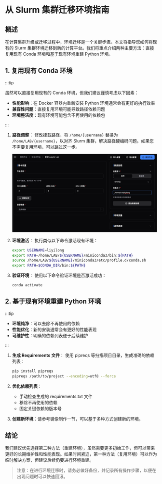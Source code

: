 # 从 Slurm 集群迁移环境指南

## 概述

在计算集群升级或迁移过程中，环境迁移是一个关键步骤。本文将指导您如何将现有的 Slurm 集群环境迁移到新的计算平台。我们将重点介绍两种主要方法：直接复用现有 Conda 环境和基于现有环境重建 Python 环境。

## 1. 复用现有 Conda 环境

:::tip

虽然可以直接复用现有的 Conda 环境，但我们建议谨慎考虑以下因素：

- **性能影响**：在 Docker 容器内重新安装 Python 环境通常会有更好的执行效率
- **兼容性问题**：直接复用环境可能导致路径依赖问题
- **环境整洁度**：现有环境可能包含不再使用的依赖包

:::

1. **路径调整**：
   修改挂载路径，将 `/home/{username}` 替换为 `/home/LAB/{username}`，以对齐 Slurm 集群，解决路径硬编码问题。如果您不需要复用环境，可以跳过这一步。

   ![mount](./img/mount.png)

2. **环境激活**：
   执行类似以下命令激活现有环境：

   ```bash
   export USERNAME=liyilong
   export PATH=/home/LAB/${USERNAME}/miniconda3/bin:${PATH}
   source /home/LAB/${USERNAME}/miniconda3/etc/profile.d/conda.sh
   export PATH=$CONDA_DIR/bin:${PATH}
   ```

3. **验证环境**：
   使用以下命令验证环境是否激活成功：

   ```bash
   conda activate
   ```

## 2. 基于现有环境重建 Python 环境

:::tip

- **环境纯净**：可以去除不再使用的依赖
- **性能优化**：新的安装通常会有更好的性能表现
- **可维护性**：明确的依赖列表便于后续维护

:::

1. **生成 Requirements 文件**：
   使用 pipreqs 等扫描项目目录，生成准确的依赖列表：

   ```bash
   pip install pipreqs
   pipreqs /path/to/project --encoding=utf8 --force
   ```

2. **优化依赖列表**：

   - 手动检查生成的 requirements.txt 文件
   - 移除不再使用的依赖
   - 固定关键依赖的版本号

3. **创建新环境**：请参考镜像制作一节，可以基于多种方式创建新的环境。

## 结论

我们建议优先选择第二种方法（重建环境），虽然需要更多初始工作，但可以带来更好的长期维护性和性能表现。如果时间紧迫，第一种方法（复用环境）可以作为临时解决方案，但建议后续仍要进行环境重建。

> 注意：在进行环境迁移时，请务必做好备份，并记录所有操作步骤，以便在出现问题时可以快速回滚。
